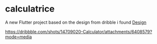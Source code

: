 # calculatrice

A new Flutter project based on the design from dribble i found [Design](https://dribbble.com/shots/14709020-Calculator)

https://dribbble.com/shots/14709020-Calculator/attachments/6408579?mode=media
